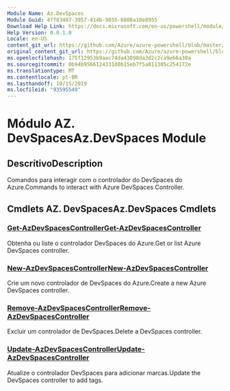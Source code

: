 ```yaml
---
Module Name: Az.DevSpaces
Module Guid: 4ff83407-3957-414b-9855-6808a10e8955
Download Help Link: https://docs.microsoft.com/en-us/powershell/module/az.devspaces
Help Version: 0.0.1.0
Locale: en-US
content_git_url: https://github.com/Azure/azure-powershell/blob/master/src/DevSpaces/DevSpaces/help/Az.DevSpaces.md
original_content_git_url: https://github.com/Azure/azure-powershell/blob/master/src/DevSpaces/DevSpaces/help/Az.DevSpaces.md
ms.openlocfilehash: 175f12953b9aac74da43098da3d2c2ca9eb6a30a
ms.sourcegitcommit: 0b94b9566124331d0b15eb7f5a811305c254172e
ms.translationtype: MT
ms.contentlocale: pt-BR
ms.lasthandoff: 10/15/2019
ms.locfileid: "93595549"
---
```

# <span data-ttu-id="e2d46-101">Módulo AZ. DevSpaces</span><span class="sxs-lookup"><span data-stu-id="e2d46-101">Az.DevSpaces Module</span></span>
## <span data-ttu-id="e2d46-102">Descritivo</span><span class="sxs-lookup"><span data-stu-id="e2d46-102">Description</span></span>
<span data-ttu-id="e2d46-103">Comandos para interagir com o controlador do DevSpaces do Azure.</span><span class="sxs-lookup"><span data-stu-id="e2d46-103">Commands to interact with Azure DevSpaces Controller.</span></span>

## <span data-ttu-id="e2d46-104">Cmdlets AZ. DevSpaces</span><span class="sxs-lookup"><span data-stu-id="e2d46-104">Az.DevSpaces Cmdlets</span></span>
### [<span data-ttu-id="e2d46-105">Get-AzDevSpacesController</span><span class="sxs-lookup"><span data-stu-id="e2d46-105">Get-AzDevSpacesController</span></span>](Get-AzDevSpacesController.md)
<span data-ttu-id="e2d46-106">Obtenha ou liste o controlador DevSpaces do Azure.</span><span class="sxs-lookup"><span data-stu-id="e2d46-106">Get or list Azure DevSpaces controller.</span></span>

### [<span data-ttu-id="e2d46-107">New-AzDevSpacesController</span><span class="sxs-lookup"><span data-stu-id="e2d46-107">New-AzDevSpacesController</span></span>](New-AzDevSpacesController.md)
<span data-ttu-id="e2d46-108">Crie um novo controlador de DevSpaces do Azure.</span><span class="sxs-lookup"><span data-stu-id="e2d46-108">Create a new Azure DevSpaces controller.</span></span>

### [<span data-ttu-id="e2d46-109">Remove-AzDevSpacesController</span><span class="sxs-lookup"><span data-stu-id="e2d46-109">Remove-AzDevSpacesController</span></span>](Remove-AzDevSpacesController.md)
<span data-ttu-id="e2d46-110">Excluir um controlador de DevSpaces.</span><span class="sxs-lookup"><span data-stu-id="e2d46-110">Delete a DevSpaces controller.</span></span>

### [<span data-ttu-id="e2d46-111">Update-AzDevSpacesController</span><span class="sxs-lookup"><span data-stu-id="e2d46-111">Update-AzDevSpacesController</span></span>](Update-AzDevSpacesController.md)
<span data-ttu-id="e2d46-112">Atualize o controlador DevSpaces para adicionar marcas.</span><span class="sxs-lookup"><span data-stu-id="e2d46-112">Update the DevSpaces controller to add tags.</span></span> 

